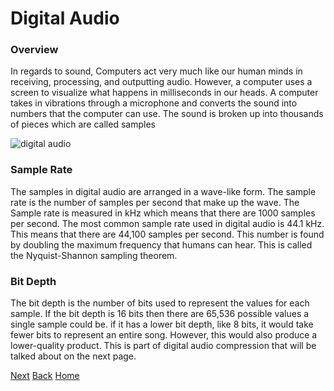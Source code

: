 # Digital Audio

### Overview
In regards to sound, Computers act very much like our human minds in receiving, processing, and outputting audio. However, a computer uses a screen to visualize what happens in milliseconds in our heads. A computer takes in vibrations through a microphone and converts the sound into numbers that the computer can use. The sound is broken up into thousands of pieces which are called samples 

![digital audio](https://encrypted-tbn0.gstatic.com/images?q=tbn:ANd9GcTh74KJDm2OxFGirezBImSDaTrgNFnf1wu0qg&usqp=CAU)

### Sample Rate
The samples in digital audio are arranged in a wave-like form. The sample rate is the number of samples per second that make up the wave. The Sample rate is measured in kHz which means that there are 1000 samples per second. The most common sample rate used in digital audio is 44.1 kHz. This means that there are 44,100 samples per second. This number is found by doubling the maximum frequency that humans can hear. This is called the Nyquist-Shannon sampling theorem.

### Bit Depth
The bit depth is the number of bits used to represent the values for each sample. If the bit depth is 16 bits then there are 65,536 possible values a single sample could be. if it has a lower bit depth, like 8 bits, it would take fewer bits to represent an entire song. However, this would also produce a lower-quality product. This is part of digital audio compression that will be talked about on the next page.

[Next](Compression.md)
[Back](sound.md)
[Home](README.md)
